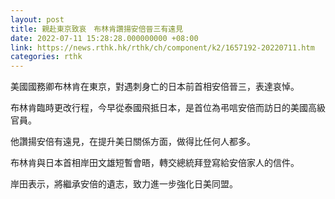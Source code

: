 ```yaml
---
layout: post
title: 親赴東京致哀　布林肯讚揚安倍晉三有遠見
date: 2022-07-11 15:28:28.000000000 +08:00
link: https://news.rthk.hk/rthk/ch/component/k2/1657192-20220711.htm
categories: rthk
---
```


美國國務卿布林肯在東京，對遇刺身亡的日本前首相安倍晉三，表達哀悼。

布林肯臨時更改行程，今早從泰國飛抵日本，是首位為弔唁安倍而訪日的美國高級官員。

他讚揚安倍有遠見，在提升美日關係方面，做得比任何人都多。

布林肯與日本首相岸田文雄短暫會晤，轉交總統拜登寫給安倍家人的信件。

岸田表示，將繼承安倍的遺志，致力進一步強化日美同盟。

